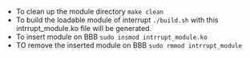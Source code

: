 * To clean up the module directory
`make clean`
* To build the loadable module of interrupt
`./build.sh`
with this intrrupt_module.ko file will be generated.
* To insert module on BBB
`sudo insmod intrrupt_module.ko`
* TO remove the inserted module on BBB
`sudo rmmod intrrupt_module`
